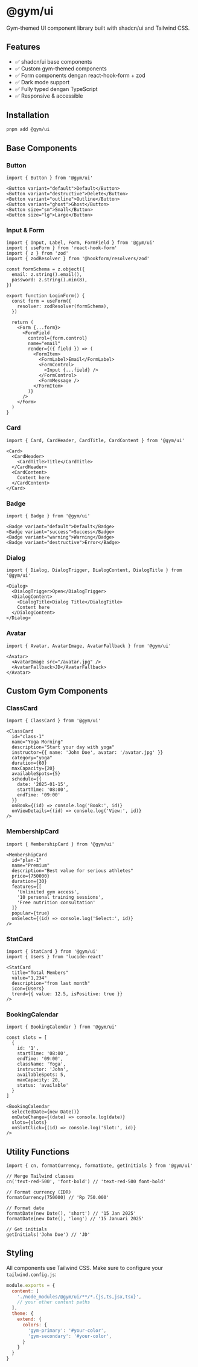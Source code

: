 # @gym/ui

Gym-themed UI component library built with shadcn/ui and Tailwind CSS.

## Features

- ✅ shadcn/ui base components
- ✅ Custom gym-themed components
- ✅ Form components dengan react-hook-form + zod
- ✅ Dark mode support
- ✅ Fully typed dengan TypeScript
- ✅ Responsive & accessible

## Installation

```bash
pnpm add @gym/ui
```

## Base Components

### Button

```tsx
import { Button } from '@gym/ui'

<Button variant="default">Default</Button>
<Button variant="destructive">Delete</Button>
<Button variant="outline">Outline</Button>
<Button variant="ghost">Ghost</Button>
<Button size="sm">Small</Button>
<Button size="lg">Large</Button>
```

### Input & Form

```tsx
import { Input, Label, Form, FormField } from '@gym/ui'
import { useForm } from 'react-hook-form'
import { z } from 'zod'
import { zodResolver } from '@hookform/resolvers/zod'

const formSchema = z.object({
  email: z.string().email(),
  password: z.string().min(8),
})

export function LoginForm() {
  const form = useForm({
    resolver: zodResolver(formSchema),
  })

  return (
    <Form {...form}>
      <FormField
        control={form.control}
        name="email"
        render={({ field }) => (
          <FormItem>
            <FormLabel>Email</FormLabel>
            <FormControl>
              <Input {...field} />
            </FormControl>
            <FormMessage />
          </FormItem>
        )}
      />
    </Form>
  )
}
```

### Card

```tsx
import { Card, CardHeader, CardTitle, CardContent } from '@gym/ui'

<Card>
  <CardHeader>
    <CardTitle>Title</CardTitle>
  </CardHeader>
  <CardContent>
    Content here
  </CardContent>
</Card>
```

### Badge

```tsx
import { Badge } from '@gym/ui'

<Badge variant="default">Default</Badge>
<Badge variant="success">Success</Badge>
<Badge variant="warning">Warning</Badge>
<Badge variant="destructive">Error</Badge>
```

### Dialog

```tsx
import { Dialog, DialogTrigger, DialogContent, DialogTitle } from '@gym/ui'

<Dialog>
  <DialogTrigger>Open</DialogTrigger>
  <DialogContent>
    <DialogTitle>Dialog Title</DialogTitle>
    Content here
  </DialogContent>
</Dialog>
```

### Avatar

```tsx
import { Avatar, AvatarImage, AvatarFallback } from '@gym/ui'

<Avatar>
  <AvatarImage src="/avatar.jpg" />
  <AvatarFallback>JD</AvatarFallback>
</Avatar>
```

## Custom Gym Components

### ClassCard

```tsx
import { ClassCard } from '@gym/ui'

<ClassCard
  id="class-1"
  name="Yoga Morning"
  description="Start your day with yoga"
  instructor={{ name: 'John Doe', avatar: '/avatar.jpg' }}
  category="yoga"
  duration={60}
  maxCapacity={20}
  availableSpots={5}
  schedule={{
    date: '2025-01-15',
    startTime: '08:00',
    endTime: '09:00'
  }}
  onBook={(id) => console.log('Book:', id)}
  onViewDetails={(id) => console.log('View:', id)}
/>
```

### MembershipCard

```tsx
import { MembershipCard } from '@gym/ui'

<MembershipCard
  id="plan-1"
  name="Premium"
  description="Best value for serious athletes"
  price={750000}
  duration={30}
  features={[
    'Unlimited gym access',
    '10 personal training sessions',
    'Free nutrition consultation'
  ]}
  popular={true}
  onSelect={(id) => console.log('Select:', id)}
/>
```

### StatCard

```tsx
import { StatCard } from '@gym/ui'
import { Users } from 'lucide-react'

<StatCard
  title="Total Members"
  value="1,234"
  description="from last month"
  icon={Users}
  trend={{ value: 12.5, isPositive: true }}
/>
```

### BookingCalendar

```tsx
import { BookingCalendar } from '@gym/ui'

const slots = [
  {
    id: '1',
    startTime: '08:00',
    endTime: '09:00',
    className: 'Yoga',
    instructor: 'John',
    availableSpots: 5,
    maxCapacity: 20,
    status: 'available'
  }
]

<BookingCalendar
  selectedDate={new Date()}
  onDateChange={(date) => console.log(date)}
  slots={slots}
  onSlotClick={(id) => console.log('Slot:', id)}
/>
```

## Utility Functions

```tsx
import { cn, formatCurrency, formatDate, getInitials } from '@gym/ui'

// Merge Tailwind classes
cn('text-red-500', 'font-bold') // 'text-red-500 font-bold'

// Format currency (IDR)
formatCurrency(750000) // 'Rp 750.000'

// Format date
formatDate(new Date(), 'short') // '15 Jan 2025'
formatDate(new Date(), 'long') // '15 Januari 2025'

// Get initials
getInitials('John Doe') // 'JD'
```

## Styling

All components use Tailwind CSS. Make sure to configure your `tailwind.config.js`:

```js
module.exports = {
  content: [
    './node_modules/@gym/ui/**/*.{js,ts,jsx,tsx}',
    // your other content paths
  ],
  theme: {
    extend: {
      colors: {
        'gym-primary': '#your-color',
        'gym-secondary': '#your-color',
      }
    }
  }
}
```
